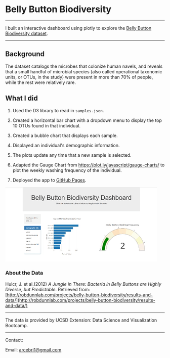 # Belly Button Biodiversity

- - -

I built an interactive dashboard using plotly to explore the [Belly Button Biodiversity dataset](http://robdunnlab.com/projects/belly-button-biodiversity/).

- - -

## Background

The dataset catalogs the microbes that colonize human navels, and reveals that a small handful of microbial species (also called operational taxonomic units, or OTUs, in the study) were present in more than 70% of people, while the rest were relatively rare.

## What I did

1. Used the D3 library to read in `samples.json`.

2. Created a horizontal bar chart with a dropdown menu to display the top 10 OTUs found in that individual.

3. Created a bubble chart that displays each sample.

4. Displayed an individual's demographic information.

5. The plots update any time that a new sample is selected.

6. Adapted the Gauge Chart from <https://plot.ly/javascript/gauge-charts/> to plot the weekly washing frequency of the individual.

7. Deployed the app to [GitHub Pages](https://arcebri1.github.io/BellyButtonDashboard/). 

![](images/webapp.gif)

### About the Data

Hulcr, J. et al.(2012) _A Jungle in There: Bacteria in Belly Buttons are Highly Diverse, but Predictable_. Retrieved from: [http://robdunnlab.com/projects/belly-button-biodiversity/results-and-data/](http://robdunnlab.com/projects/belly-button-biodiversity/results-and-data/)

- - -
The data is provided by UCSD Extension: Data Science and Visualization Bootcamp.
- - -

Contact:

Email: arcebri1@gmail.com